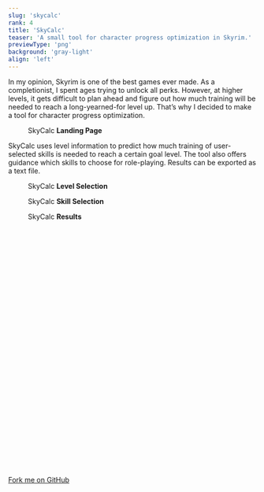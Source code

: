 ```yaml
---
slug: 'skycalc'
rank: 4
title: 'SkyCalc'
teaser: 'A small tool for character progress optimization in Skyrim.'
previewType: 'png'
background: 'gray-light'
align: 'left'
---
```


In my opinion, Skyrim is one of the best games ever made.
As a completionist, I spent ages trying to unlock all perks.
However, at higher levels, it gets difficult to plan ahead and figure out 
how much training will be needed to reach a long-yearned-for level up.
That’s why I decided to make a tool for character progress optimization.

<figure >
<img src="/projects/skycalc/landing.png" alt=""/>
<figcaption>SkyCalc <strong>Landing Page</strong></figcaption>
</figure>

SkyCalc uses level information to predict how much training of user-selected skills is needed to 
reach a certain goal level. 
The tool also offers guidance which skills to choose for role-playing.
Results can be exported as a text file.


<figure class="grouped">
<img src="/projects/skycalc/level.png" alt=""/>
<figcaption>SkyCalc <strong>Level Selection</strong></figcaption>
</figure>

<figure class="pic-alternate grouped">
<img src="/projects/skycalc/skill.png" alt=""/>
<figcaption>SkyCalc <strong>Skill Selection</strong></figcaption>
</figure>

<figure class="grouped">
<img src="/projects/skycalc/results.png" alt=""/>
<figcaption>SkyCalc <strong>Results</strong></figcaption>
</figure>

<section class="meta-links">
    <a href="https://github.com/LenaSchnedlitz/skycalc">
        <svg viewBox="0 0 24 24" class="icon"><use xlink:href="/icons/sprite.svg#github"/></svg>
        Fork me on GitHub
        <svg viewBox="0 0 24 24" class="icon"><use xlink:href="/icons/sprite.svg#arrow-right"/></svg>
    </a>
</section>

